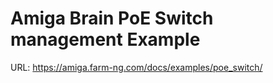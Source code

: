 # Amiga Brain PoE Switch management Example

URL: https://amiga.farm-ng.com/docs/examples/poe_switch/
